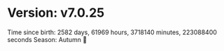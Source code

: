 # Version: v7.0.25
Time since birth: 2582 days, 61969 hours, 3718140 minutes, 223088400 seconds
Season: Autumn 🍁

